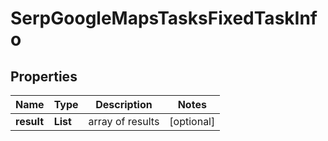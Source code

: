 # SerpGoogleMapsTasksFixedTaskInfo


## Properties

| Name | Type | Description | Notes |
|------------ | ------------- | ------------- | -------------|
**result** | **List<SerpGoogleMapsTasksFixedResultInfo>** | array of results |[optional]|